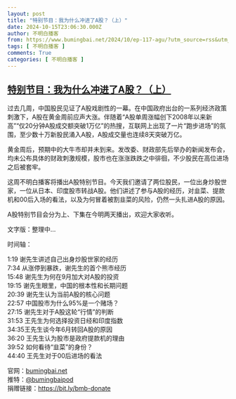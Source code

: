 ```yaml
---
layout: post
title: "特别节目：我为什么冲进了A股？（上）"
date: 2024-10-15T23:06:30.000Z
author: 不明白播客
from: https://www.bumingbai.net/2024/10/ep-117-agu/?utm_source=rss&utm_medium=rss&utm_campaign=ep-117-agu
tags: [ 不明白播客 ]
comments: True
categories: [ 不明白播客 ]
---
```

<!--1729033590000-->
[特别节目：我为什么冲进了A股？（上）](https://www.bumingbai.net/2024/10/ep-117-agu/?utm_source=rss&utm_medium=rss&utm_campaign=ep-117-agu)
------

<div>
<div id="buzzsprout-player-15933537"></div><script src="https://www.buzzsprout.com/1982525/episodes/15933537-a.js?container_id=buzzsprout-player-15933537&#038;player=small" type="text/javascript" charset="utf-8"></script><p>过去几周，中国股民见证了A股戏剧性的一幕。在中国政府出台的一系列经济政策刺激下，A股在黄金周前应声大涨。伴随着“A股单周涨幅创下2008年以来新高”“仅20分钟A股成交额突破1万亿”的热搜，互联网上出现了一片“跑步进场”的氛围，至少数十万新股民涌入A股，A股成交量也连续8天突破万亿。</p><p>黄金周后，预期中的大牛市却并未到来。发改委、财政部先后举办的新闻发布会，均未公布具体的财政刺激规模，股市也在涨涨跌跌之中徘徊，不少股民在高位进场之后被套牢。</p><p>这周不明白播客将播出A股特别节目。今天我们邀请了两位股民，一位出身炒股世家，一位从日本、印度股市转战A股。他们讲述了参与A股的经历，对韭菜、提款机和00后入场的看法，以及为何冒着被割韭菜的风险，仍然一头扎进A股的原因。</p><p>A股特别节目会分为上、下集在今明两天播出，欢迎大家收听。</p><p>文字版：整理中&#8230;</p><p>时间轴：</p><p>1:19 谢先生讲述自己出身炒股世家的经历<br>7:34 从涨停到暴跌，谢先生的首个熊市经历<br>15:48 谢先生为何在9月加大对A股的投资<br>19:15 谢先生眼里，中国的根本性和长期问题<br>20:39 谢先生认为当前A股的核心问题<br>22:57 中国股市为什么95%是一个赌场？<br>27:15 谢先生对于A股这轮“行情”的判断<br>31:53 王先生为何选择投资日经和印度指数<br>34:35王先生谈今年6月转回A股的原因<br>36:20 王先生认为股市是政府提款机的理由<br>39:52 如何看待“韭菜”的身份？<br>44:40 王先生对于00后进场的看法</p><p>官网：<a href="http://bumingbai.net/">bumingbai.net</a><br>推特：<a href="https://twitter.com/bumingbaipod">@bumingbaipod</a><br>捐赠链接：<a href="https://bit.ly/bmb-donate">https://bit.ly/bmb-donate</a></p>
</div>
